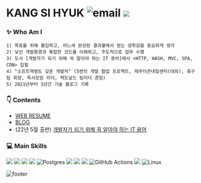 # KANG SI HYUK ![email](https://img.shields.io/badge/📧_zlcls456@gmail.com-%23007396.svg?style=for-the-btn&logo=java&logoColor=white) [<img src="http://mazassumnida.wtf/api/mini/generate_badge?boj=zlcls456">](https://solved.ac/profile/zlcls456) 


### ✨ Who Am I
    1) 목표를 위해 몰입하고, 어느새 완성된 결과물에서 얻는 성취감을 중요하게 생각
    2) 낯선 개발환경과 복잡한 코드를 이해하고, 주도적으로 업무 수행
    3) 도서 [개발자가 되기 위해 꼭 알아야 하는 IT 용어]에서 <HTTP, HASH, MVC, SPA, CDN> 집필
    4) "소프트역량도 갖춘 개발자" (5번의 개발 협업 프로젝트, 제주더큰내일센터(대외), 축구팀 회장, 독서모임 리더, 맥도날드 팀리더 경험)
    5) 2021년부터 3년간 기술 블로그 기록


### 👇 Contents

- [WEB RESUME](https://si-hyeak-kang.github.io/resume/)
- [BLOG](https://kang-james.tistory.com/)
- (22년 5월 출판) [개발자가 되기 위해 꼭 알아야 하는 IT 용어](https://m.yes24.com/Goods/Detail/109711067)

  
### 💻 Main Skills

<img src="https://img.shields.io/badge/JAVA-007396?style=for-the-badge&logo=Java&logoColor=white">&nbsp;<img src="https://img.shields.io/badge/Spring-6DB33F?style=for-the-badge&logo=Spring&logoColor=white">
<img src="https://img.shields.io/badge/JPA-green?style=for-the-badge&logo=JPA&logoColor=white">
<img src="https://img.shields.io/badge/mysql-4479A1?style=for-the-badge&logo=mysql&logoColor=white">
![Postgres](https://img.shields.io/badge/postgres-%23316192.svg?style=for-the-badge&logo=postgresql&logoColor=white)
<img src="https://img.shields.io/badge/git-F05032?style=for-the-badge&logo=git&logoColor=white">
<img src="https://img.shields.io/badge/aws_EC2-FF9900?style=for-the-badge&logo=Amazon EC2&logoColor=white">
<img src="https://img.shields.io/badge/aws_RDS-527FFF?style=for-the-badge&logo=Amazon RDS&logoColor=white">
![GitHub Actions](https://img.shields.io/badge/github%20actions-%232671E5.svg?style=for-the-badge&logo=githubactions&logoColor=white)
<img src="https://img.shields.io/badge/flutter-02569B?style=for-the-badge&logo=flutter&logoColor=white">
![Linux](https://img.shields.io/badge/Linux-FCC624?style=for-the-badge&logo=linux&logoColor=black)


![footer](https://capsule-render.vercel.app/api?type=waving&color=gradient&height=100&section=footer)

